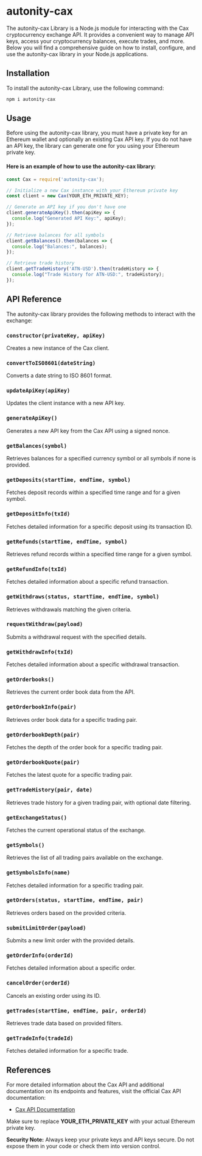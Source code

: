 # autonity-cax

The autonity-cax Library is a Node.js module for interacting with the Cax cryptocurrency exchange API. It provides a convenient way to manage API keys, access your cryptocurrency balances, execute trades, and more. Below you will find a comprehensive guide on how to install, configure, and use the autonity-cax library in your Node.js applications.

## Installation

To install the autonity-cax Library, use the following command:

```js
npm i autonity-cax
```

## Usage

Before using the autonity-cax library, you must have a private key for an Ethereum wallet and optionally an existing Cax API key. If you do not have an API key, the library can generate one for you using your Ethereum private key.

#### Here is an example of how to use the autonity-cax library:

```js
const Cax = require('autonity-cax');

// Initialize a new Cax instance with your Ethereum private key
const client = new Cax(YOUR_ETH_PRIVATE_KEY);

// Generate an API key if you don't have one
client.generateApiKey().then(apiKey => {
  console.log("Generated API Key:", apiKey);
});

// Retrieve balances for all symbols
client.getBalances().then(balances => {
  console.log("Balances:", balances);
});

// Retrieve trade history
client.getTradeHistory('ATN-USD').then(tradeHistory => {
  console.log("Trade History for ATN-USD:", tradeHistory);
});
```

## API Reference

The autonity-cax library provides the following methods to interact with the exchange:

### `constructor(privateKey, apiKey)`
Creates a new instance of the Cax client.

### `convertToISO8601(dateString)`
Converts a date string to ISO 8601 format.

### `updateApiKey(apiKey)`
Updates the client instance with a new API key.

### `generateApiKey()`
Generates a new API key from the Cax API using a signed nonce.

### `getBalances(symbol)`
Retrieves balances for a specified currency symbol or all symbols if none is provided.

### `getDeposits(startTime, endTime, symbol)`
Fetches deposit records within a specified time range and for a given symbol.

### `getDepositInfo(txId)`
Fetches detailed information for a specific deposit using its transaction ID.

### `getRefunds(startTime, endTime, symbol)`
Retrieves refund records within a specified time range for a given symbol.

### `getRefundInfo(txId)`
Fetches detailed information about a specific refund transaction.

### `getWithdraws(status, startTime, endTime, symbol)`
Retrieves withdrawals matching the given criteria.

### `requestWithdraw(payload)`
Submits a withdrawal request with the specified details.

### `getWithdrawInfo(txId)`
Fetches detailed information about a specific withdrawal transaction.

### `getOrderbooks()`
Retrieves the current order book data from the API.

### `getOrderbookInfo(pair)`
Retrieves order book data for a specific trading pair.

### `getOrderbookDepth(pair)`
Fetches the depth of the order book for a specific trading pair.

### `getOrderbookQuote(pair)`
Fetches the latest quote for a specific trading pair.

### `getTradeHistory(pair, date)`
Retrieves trade history for a given trading pair, with optional date filtering.

### `getExchangeStatus()`
Fetches the current operational status of the exchange.

### `getSymbols()`
Retrieves the list of all trading pairs available on the exchange.

### `getSymbolsInfo(name)`
Fetches detailed information for a specific trading pair.

### `getOrders(status, startTime, endTime, pair)`
Retrieves orders based on the provided criteria.

### `submitLimitOrder(payload)`
Submits a new limit order with the provided details.

### `getOrderInfo(orderId)`
Fetches detailed information about a specific order.

### `cancelOrder(orderId)`
Cancels an existing order using its ID.

### `getTrades(startTime, endTime, pair, orderId)`
Retrieves trade data based on provided filters.

### `getTradeInfo(tradeId)`
Fetches detailed information for a specific trade.

## References

For more detailed information about the Cax API and additional documentation on its endpoints and features, visit the official Cax API documentation:

- [Cax API Documentation](https://cax.piccadilly.autonity.org/docs/)


Make sure to replace **YOUR_ETH_PRIVATE_KEY** with your actual Ethereum private key.

**Security Note:** Always keep your private keys and API keys secure. Do not expose them in your code or check them into version control.